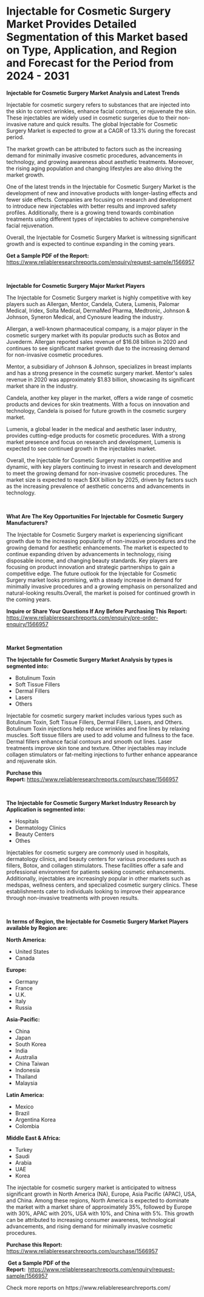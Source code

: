 <p><h1>Injectable for Cosmetic Surgery Market Provides Detailed Segmentation of this Market based on Type, Application, and Region and Forecast for the Period from 2024 - 2031</h1></p><p><strong>Injectable for Cosmetic Surgery Market Analysis and Latest Trends</strong></p>
<p><p>Injectable for cosmetic surgery refers to substances that are injected into the skin to correct wrinkles, enhance facial contours, or rejuvenate the skin. These injectables are widely used in cosmetic surgeries due to their non-invasive nature and quick results. The global Injectable for Cosmetic Surgery Market is expected to grow at a CAGR of 13.3% during the forecast period. </p><p>The market growth can be attributed to factors such as the increasing demand for minimally invasive cosmetic procedures, advancements in technology, and growing awareness about aesthetic treatments. Moreover, the rising aging population and changing lifestyles are also driving the market growth.</p><p>One of the latest trends in the Injectable for Cosmetic Surgery Market is the development of new and innovative products with longer-lasting effects and fewer side effects. Companies are focusing on research and development to introduce new injectables with better results and improved safety profiles. Additionally, there is a growing trend towards combination treatments using different types of injectables to achieve comprehensive facial rejuvenation.</p><p>Overall, the Injectable for Cosmetic Surgery Market is witnessing significant growth and is expected to continue expanding in the coming years.</p></p>
<p><strong>Get a Sample PDF of the Report:&nbsp;</strong> <a href="https://www.reliableresearchreports.com/enquiry/request-sample/1566957">https://www.reliableresearchreports.com/enquiry/request-sample/1566957</a></p>
<p>&nbsp;</p>
<p><strong>Injectable for Cosmetic Surgery Major Market Players</strong></p>
<p><p>The Injectable for Cosmetic Surgery market is highly competitive with key players such as Allergan, Mentor, Candela, Cutera, Lumenis, Palomar Medical, Iridex, Solta Medical, DermaMed Pharma, Medtronic, Johnson & Johnson, Syneron Medical, and Cynosure leading the industry. </p><p>Allergan, a well-known pharmaceutical company, is a major player in the cosmetic surgery market with its popular products such as Botox and Juvederm. Allergan reported sales revenue of $16.08 billion in 2020 and continues to see significant market growth due to the increasing demand for non-invasive cosmetic procedures.</p><p>Mentor, a subsidiary of Johnson & Johnson, specializes in breast implants and has a strong presence in the cosmetic surgery market. Mentor's sales revenue in 2020 was approximately $1.83 billion, showcasing its significant market share in the industry.</p><p>Candela, another key player in the market, offers a wide range of cosmetic products and devices for skin treatments. With a focus on innovation and technology, Candela is poised for future growth in the cosmetic surgery market.</p><p>Lumenis, a global leader in the medical and aesthetic laser industry, provides cutting-edge products for cosmetic procedures. With a strong market presence and focus on research and development, Lumenis is expected to see continued growth in the injectables market.</p><p>Overall, the Injectable for Cosmetic Surgery market is competitive and dynamic, with key players continuing to invest in research and development to meet the growing demand for non-invasive cosmetic procedures. The market size is expected to reach $XX billion by 2025, driven by factors such as the increasing prevalence of aesthetic concerns and advancements in technology.</p></p>
<p>&nbsp;</p>
<p><strong>What Are The Key Opportunities For Injectable for Cosmetic Surgery Manufacturers?</strong></p>
<p><p>The Injectable for Cosmetic Surgery market is experiencing significant growth due to the increasing popularity of non-invasive procedures and the growing demand for aesthetic enhancements. The market is expected to continue expanding driven by advancements in technology, rising disposable income, and changing beauty standards. Key players are focusing on product innovation and strategic partnerships to gain a competitive edge. The future outlook for the Injectable for Cosmetic Surgery market looks promising, with a steady increase in demand for minimally invasive procedures and a growing emphasis on personalized and natural-looking results.Overall, the market is poised for continued growth in the coming years.</p></p>
<p><strong>Inquire or Share Your Questions If Any Before Purchasing This Report:</strong> <a href="https://www.reliableresearchreports.com/enquiry/pre-order-enquiry/1566957">https://www.reliableresearchreports.com/enquiry/pre-order-enquiry/1566957</a></p>
<p>&nbsp;</p>
<p><strong>Market Segmentation</strong></p>
<p><strong>The Injectable for Cosmetic Surgery Market Analysis by types is segmented into:</strong></p>
<p><ul><li>Botulinum Toxin</li><li>Soft Tissue Fillers</li><li>Dermal Fillers</li><li>Lasers</li><li>Others</li></ul></p>
<p><p>Injectable for cosmetic surgery market includes various types such as Botulinum Toxin, Soft Tissue Fillers, Dermal Fillers, Lasers, and Others. Botulinum Toxin injections help reduce wrinkles and fine lines by relaxing muscles. Soft tissue fillers are used to add volume and fullness to the face. Dermal fillers enhance facial contours and smooth out lines. Laser treatments improve skin tone and texture. Other injectables may include collagen stimulators or fat-melting injections to further enhance appearance and rejuvenate skin.</p></p>
<p><strong>Purchase this Report:&nbsp;</strong><a href="https://www.reliableresearchreports.com/purchase/1566957">https://www.reliableresearchreports.com/purchase/1566957</a></p>
<p>&nbsp;</p>
<p><strong>The Injectable for Cosmetic Surgery Market Industry Research by Application is segmented into:</strong></p>
<p><ul><li>Hospitals</li><li>Dermatology Clinics</li><li>Beauty Centers</li><li>Othes</li></ul></p>
<p><p>Injectables for cosmetic surgery are commonly used in hospitals, dermatology clinics, and beauty centers for various procedures such as fillers, Botox, and collagen stimulators. These facilities offer a safe and professional environment for patients seeking cosmetic enhancements. Additionally, injectables are increasingly popular in other markets such as medspas, wellness centers, and specialized cosmetic surgery clinics. These establishments cater to individuals looking to improve their appearance through non-invasive treatments with proven results.</p></p>
<p>&nbsp;</p>
<p><strong>In terms of Region, the Injectable for Cosmetic Surgery Market Players available by Region are:</strong></p>
<p>
    <p> <strong> North America: </strong>
        <ul>
            <li>United States</li>
            <li>Canada</li>
        </ul>
        </p> 
    <p> <strong> Europe: </strong>
        <ul>
            <li>Germany</li>
            <li>France</li>
            <li>U.K.</li>
            <li>Italy</li>
            <li>Russia</li>
        </ul>
        </p> 
    <p> <strong> Asia-Pacific: </strong>
        <ul>
            <li>China</li>
            <li>Japan</li>
            <li>South Korea</li>
            <li>India</li>
            <li>Australia</li>
            <li>China Taiwan</li>
            <li>Indonesia</li>
            <li>Thailand</li>
            <li>Malaysia</li>
        </ul>
        </p> 
    <p> <strong> Latin America: </strong>
        <ul>
            <li>Mexico</li>
            <li>Brazil</li>
            <li>Argentina Korea</li>
            <li>Colombia</li>
        </ul>
        </p> 
    <p> <strong> Middle East & Africa: </strong>
        <ul>
            <li>Turkey</li>
            <li>Saudi</li>
            <li>Arabia</li>
            <li>UAE</li>
            <li>Korea</li>
        </ul>
    </p>
    </p>
<p><p>The injectable for cosmetic surgery market is anticipated to witness significant growth in North America (NA), Europe, Asia Pacific (APAC), USA, and China. Among these regions, North America is expected to dominate the market with a market share of approximately 35%, followed by Europe with 30%, APAC with 20%, USA with 10%, and China with 5%. This growth can be attributed to increasing consumer awareness, technological advancements, and rising demand for minimally invasive cosmetic procedures.</p></p>
<p><strong>Purchase this Report: </strong><a href="https://www.reliableresearchreports.com/purchase/1566957">https://www.reliableresearchreports.com/purchase/1566957</a></p>
<p>&nbsp;<strong>Get a Sample PDF of the Report:&nbsp;&nbsp;</strong><a href="https://www.reliableresearchreports.com/enquiry/request-sample/1566957">https://www.reliableresearchreports.com/enquiry/request-sample/1566957</a></p>
<p><strong></strong></p>
<p>Check more reports on https://www.reliableresearchreports.com/</p>